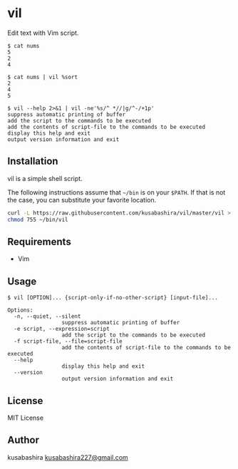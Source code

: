 vil
===

Edit text with Vim script.

```
$ cat nums
5
2
4

$ cat nums | vil %sort
2
4
5

$ vil --help 2>&1 | vil -ne'%s/^ *//|g/^-/+1p'
suppress automatic printing of buffer
add the script to the commands to be executed
add the contents of script-file to the commands to be executed
display this help and exit
output version information and exit

```

Installation
------------

vil is a simple shell script.

The following instructions assume that `~/bin` is on your `$PATH`.
If that is not the case, you can substitute your favorite location.

```sh
curl -L https://raw.githubusercontent.com/kusabashira/vil/master/vil > ~/bin/vil
chmod 755 ~/bin/vil
```

Requirements
-----------

- Vim

Usage
-----

```
$ vil [OPTION]... {script-only-if-no-other-script} [input-file]...

Options:
  -n, --quiet, --silent
                 suppress automatic printing of buffer
  -e script, --expression=script
                 add the script to the commands to be executed
  -f script-file, --file=script-file
                 add the contents of script-file to the commands to be executed
  --help
                 display this help and exit
  --version
                 output version information and exit
```

License
-------

MIT License

Author
------

kusabashira <kusabashira227@gmail.com>
